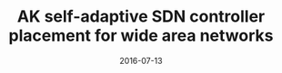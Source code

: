 ---
title: "AK self-adaptive SDN controller placement for wide area networks"
authors:
- Xiao Peng
- Li Zhiyang
- Guo Song
- Qi Heng
- Qu Wenyu
- Yu Haisheng

date: "2016-07-13"
doi: ""

# Publication type.
# 1 = Conference paper; 2 = Journal article;
# 3 = Preprint Paper; 4 = Report; 5 = Book; 6 = Book section;
# 7 = Thesis; 8 = Patent
publication_types: ["2"]

# Publication name and optional abbreviated publication name.
publication: "*Frontiers of Information Technology Electronic Engineering*"
publication_short: "FITEE"

# url_pdf:
# url_code: ''
# url_dataset: ''
# url_poster: ''
# url_project: ''
# url_slides: ''
# url_video: ''

---